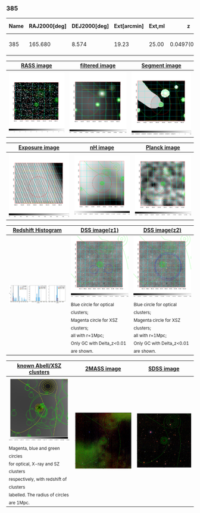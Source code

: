 <div STYLE="page-break-after: always;"></div>

### 385

|Name|RAJ2000[deg]|DEJ2000[deg] |Ext[arcmin]| Ext,ml | z | z_src| C|GC(XSZ,Delta_z<0.01)| GC(OPT,Delta_z<0.01)|GC| R_sig[arcmin] | R500[arcmin] | R500[Mpc]| CRsig[c/s] | CR500[c/s] |L500[1E44 erg/s]|F500[1E-12 erg/s/cm^2]| M500[1E14 Msun]|Tx[keV]|Cnt_sig|Beta|Rc[arcmin]|Comment|Alias|
|---|---|---|---|---|---|------|---|--------|---------|----------|---|---|---|---|---|---|---|---|---|---|---|---|---|---|
|385| 165.680| 8.574| 19.23| 25.00| 0.0497(0.005)| z2, z_opt| S| -| N| C, N, W| 14.162| 10.284| 0.600| 0.116(0.035)| 0.111(0.033)| 0.111(0.049)| 1.903(0.832)| 0.64(0.14)| 1.66(0.23)| 52.9| 0.545(-0.034+0.090)| 4.769(-0.764+1.071)| -| t578|

|[RASS image](../image/385/385_img.pdf)|[filtered image](../image/385/385_fil.pdf)|[Segment image](../image/385/385_seg.pdf)|
|-------------------|--------------------|-------------------|
| <img src="../image/385/385_img.png" width="300">  | <img src="../image/385/385_fil.png" width="300">   | <img src="../image/385/385_seg.png" width="300">  |

|[Exposure image](../image/385/385_mex.pdf)| [nH image](../image/385/385_nh.pdf)| [Planck image](../image/385/385_p.pdf)|
|-------------------|--------------------|-------------------|
|<img src="../image/385/385_mex.png" width="300">   | <img src="../image/385/385_nh.png" width="300">    | <img src="../image/385/385_p.png" width="300"> |

|[Redshift Histogram](../image/385/385_zg.pdf) | [DSS image(z1)](../image/385/385_dss_z1.pdf)      |  [DSS image(z2)](../image/385/385_dss_z2.pdf)    |
|-------------------|--------------------|-------------------|
|<img src="../image/385/385_zg.png" width="300"> |<img src="../image/385/385_dss_z1.png" width="300"> <sub><br>Blue circle for optical clusters; <br>Magenta circle for XSZ clusters; <br>all with r=1Mpc; <br>Only GC with Delta_z<0.01 are shown. </sub>| <img src="../image/385/385_dss_z2.png" width="300"><sub><br>Blue circle for optical clusters; <br>Magenta circle for XSZ clusters; <br>all with r=1Mpc; <br>Only GC with Delta_z<0.01 are shown. </sub> |

|[known Abell/XSZ clusters](../image/385/385_gc.pdf) | [2MASS image](../image/385/385_2mass.pdf)      |[SDSS image](../image/385/385_sdss.pdf)   |
|-------------------|-------------------|-------------------|
|<img src=../image/385/385_gc.png width="300"> <br><sub>Magenta, blue and green circles <br>for optical, X-ray and SZ clusters <br>respectively, with redshift of clusters <br>labelled. The radius of circles <br>are 1Mpc.</sub>|<img src="../image/385/385_2mass.png" width="300">  | <img src="../image/385/385_sdss.png" width="300">  |




